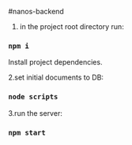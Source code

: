 #nanos-backend

1. in the project root directory run:

### `npm i`

Install project dependencies.

2.set initial documents to DB:

### `node scripts`

3.run the server:

### `npm start`

